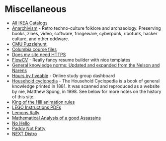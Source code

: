 # Miscellaneous
- [All IKEA Catalogs](https://ikeamuseum.com/sv/ikea-kataloger/)
- [Anarchivism](https://anarchivism.org/w/Main_Page) - Retro techno-culture folklore and archaeology. Preserving books, zines, video, software, fringeware, cyberpunk, ribofunk, hacker culture, and other oddware.
- [CMU Puzzlehunt](https://puzzlehunt.club.cc.cmu.edu/)
- [Columbia course files](http://www.columbia.edu/itc/)
- [Does my site need HTTPS](https://doesmysiteneedhttps.com/)
- [FlowCV](https://flowcv.io/) - Really fancy resume builder with nice templates
- [General knowledge norms: Updated and expanded from the Nelson and Narens](https://ehsankia.com/quiz/)
- [Hours by fiveable](https://hours.zone/) - Online study group dashboard
- [Household cyclopedia](https://mspong.org/household_cyclopedia/download.html) - The Household Cyclopedia is a book of general knowledge printed in 1881. It was scanned and reproduced as a website by me, Matthew Spong, in 1998. See below for more notes on the history of this site.
- [King of the Hill animation rules](https://imgur.com/a/PiJLk)
- [LEGO Instructions PDFs](https://www.lego.com/en-us/service/buildinginstructions/)
- [Lemons Rally](https://24hoursoflemons.com/lemons-rally/)
- [Mathematical Analysis of a good Assassins](https://zarvox.org/assassins/math.html)
- [No Hello](https://nohello.net/)
- [Paddy Not Patty](https://www.paddynotpatty.com/)
- [NEXT Distro](https://nextdistro.org/)